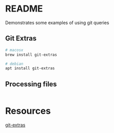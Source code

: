 # README
Demonstrates some examples of using git queries

## Git Extras


```sh
# macosx
brew install git-extras

# debian
apt install git-extras
```

## Processing files
```sh


```







# Resources

[git-extras](https://github.com/tj/git-extras/blob/master/Commands.md)

